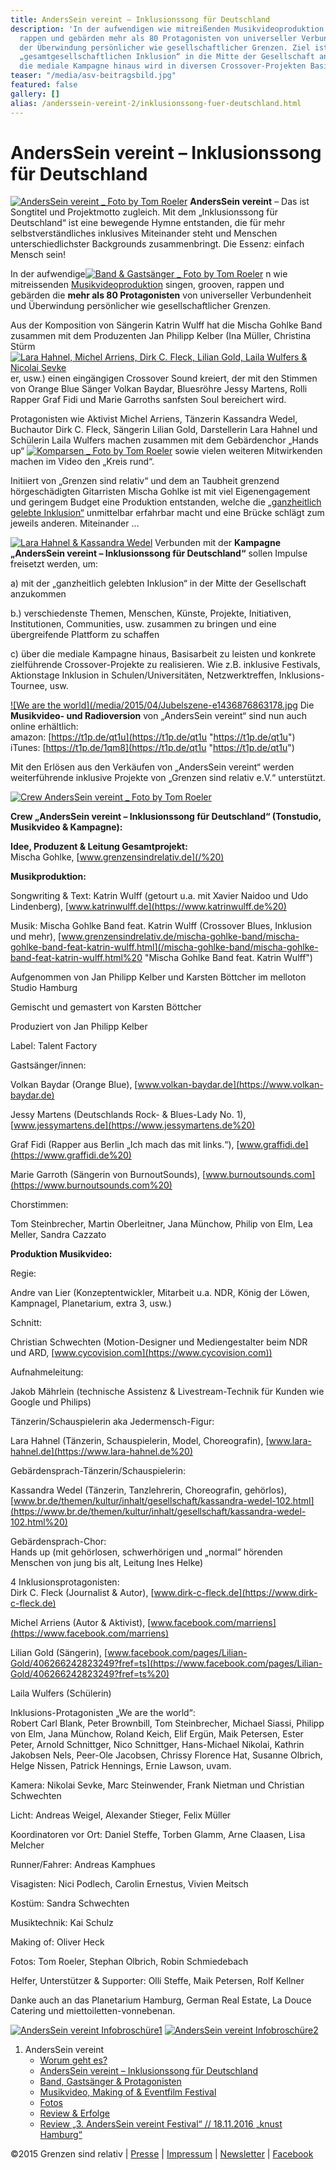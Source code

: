 ```yaml
---
title: AndersSein vereint – Inklusionssong für Deutschland
description: 'In der aufwendigen wie mitreißenden Musikvideoproduktion singen, grooven,
  rappen und gebärden mehr als 80 Protagonisten von universeller Verbundenheit und
  der Überwindung persönlicher wie gesellschaftlicher Grenzen. Ziel ist es, mit der
  „gesamtgesellschaftlichen Inklusion“ in die Mitte der Gesellschaft anzukommen. Über
  die mediale Kampagne hinaus wird in diversen Crossover-Projekten Basisarbeit geleistet. '
teaser: "/media/asv-beitragsbild.jpg"
featured: false
gallery: []
alias: /anderssein-vereint-2/inklusionssong-fuer-deutschland.html
---
```

# AndersSein vereint – Inklusionssong für Deutschland

[![AndersSein vereint _ Foto by Tom Roeler](/media/2015/04/AndersSein-vereint-Massenszene2-_-Foto-by-Tom-Roeler.jpg)](/media/2015/04/AndersSein-vereint-Massenszene2-_-Foto-by-Tom-Roeler.jpg) **AndersSein vereint** – Das ist Songtitel und Projektmotto zugleich. Mit dem „Inklusionssong für Deutschland“ ist eine bewegende Hymne entstanden, die für mehr selbstverständliches inklusives Miteinander steht und Menschen unterschiedlichster Backgrounds zusammenbringt. Die Essenz: einfach Mensch sein!

In der aufwendige[![Band & Gastsänger _ Foto by Tom Roeler](/media/2015/04/AndersSein-vereint-Band-Gastsänger-_-Foto-by-Tom-Roeler.jpg)](/media/2015/04/AndersSein-vereint-Band-Gastsänger-_-Foto-by-Tom-Roeler.jpg) n wie mitreissenden [Musikvideoproduktion](https://youtu.be/KPi9ZNp-YJQ) singen, grooven, rappen und gebärden die **mehr als 80 Protagonisten** von universeller Verbundenheit und Überwindung persönlicher wie gesellschaftlicher Grenzen.

Aus der Komposition von Sängerin Katrin Wulff hat die Mischa Gohlke Band zusammen mit dem Produzenten Jan Philipp Kelber (Ina Müller, Christina Stürm[![Lara Hahnel, Michel Arriens, Dirk C. Fleck, Lilian Gold, Laila Wulfers & Nicolai Sevke](/media/2015/04/IK_9857.jpg)](/media/2015/04/IK_9857.jpg) er, usw.) einen eingängigen Crossover Sound kreiert, der mit den Stimmen von Orange Blue Sänger Volkan Baydar, Bluesröhre Jessy Martens, Rolli Rapper Graf Fidi und Marie Garroths sanfsten Soul bereichert wird.

Protagonisten wie Aktivist Michel Arriens, Tänzerin Kassandra Wedel, Buchautor Dirk C. Fleck, Sängerin Lilian Gold, Darstellerin Lara Hahnel und Schülerin Laila Wulfers machen zusammen mit dem Gebärdenchor „Hands up“ [![Komparsen _ Foto by Tom Roeler](/media/2015/04/Komparsen-_-Foto-by-Tom-Roeler.jpg)](/media/2015/04/Komparsen-_-Foto-by-Tom-Roeler.jpg) sowie vielen weiteren Mitwirkenden machen im Video den „Kreis rund“.

Initiiert von „Grenzen sind relativ“ und dem an Taubheit grenzend hörgeschädigten Gitarristen Mischa Gohlke ist mit viel Eigenengagement und geringem Budget eine Produktion entstanden, welche die [„ganzheitlich gelebte Inklusion“](/anderssein-vereint-2/worum-geht-es.html) unmittelbar erfahrbar macht und eine Brücke schlägt zum jeweils anderen. Miteinander …

[![Lara Hahnel & Kassandra Wedel](/media/2015/04/Bildschirmfoto-2015-04-12-um-12.44.30-21.jpg)](/media/2015/04/Bildschirmfoto-2015-04-12-um-12.44.30-21.jpg) Verbunden mit der **Kampagne „AndersSein vereint – Inklusionssong für Deutschland“** sollen Impulse freisetzt werden, um:

a) mit der „ganzheitlich gelebten Inklusion“ in der Mitte der Gesellschaft anzukommen

b.) verschiedenste Themen, Menschen, Künste, Projekte, Initiativen, Institutionen, Communities, usw. zusammen zu bringen und eine übergreifende Plattform zu schaffen

c) über die mediale Kampagne hinaus, Basisarbeit zu leisten und konkrete zielführende Crossover-Projekte zu realisieren. Wie z.B. inklusive Festivals, Aktionstage Inklusion in Schulen/Universitäten, Netzwerktreffen, Inklusions-Tournee, usw.

[![We are the world](/media/2015/04/Jubelszene-e1436876863178.jpg](/media/2015/04/Jubelszene.jpg) Die **Musikvideo- und Radioversion** von „AndersSein vereint“ sind nun auch online erhältlich:  
 amazon: [https://t1p.de/qt1u](https://t1p.de/qt1u "https://t1p.de/qt1u")  
 iTunes: [https://t1p.de/1qm8](https://t1p.de/qt1u "https://t1p.de/qt1u")

Mit den Erlösen aus den Verkäufen von „AndersSein vereint“ werden weiterführende inklusive Projekte von „Grenzen sind relativ e.V.“ unterstützt.

[![Crew AndersSein vereint _ Foto by Tom Roeler](/media/2015/04/AndersSein-vereint-Crew1-_-Foto-by-Tom-Roeler-2.jpg)](/media/2015/04/AndersSein-vereint-Crew1-_-Foto-by-Tom-Roeler-2.jpg)

**Crew „AndersSein vereint – Inklusionssong für Deutschland“ (Tonstudio, Musikvideo & Kampagne):**

**Idee, Produzent & Leitung Gesamtprojekt:**  
 Mischa Gohlke, [www.grenzensindrelativ.de](/%20)

**Musikproduktion:**

Songwriting & Text: Katrin Wulff (getourt u.a. mit Xavier Naidoo und Udo Lindenberg), [www.katrinwulff.de](https://www.katrinwulff.de%20)

Musik: Mischa Gohlke Band feat. Katrin Wulff (Crossover Blues, Inklusion und mehr), [www.grenzensindrelativ.de/mischa-gohlke-band/mischa-gohlke-band-feat-katrin-wulff.html](/mischa-gohlke-band/mischa-gohlke-band-feat-katrin-wulff.html%20 "Mischa Gohlke Band feat. Katrin Wulff")

Aufgenommen von Jan Philipp Kelber und Karsten Böttcher im melloton Studio Hamburg

Gemischt und gemastert von Karsten Böttcher

Produziert von Jan Philipp Kelber

Label: Talent Factory

Gastsänger/innen:

Volkan Baydar (Orange Blue), [www.volkan-baydar.de](https://www.volkan-baydar.de)

Jessy Martens (Deutschlands Rock- & Blues-Lady No. 1), [www.jessymartens.de](https://www.jessymartens.de%20)

Graf Fidi (Rapper aus Berlin „Ich mach das mit links.“), [www.graffidi.de](https://www.graffidi.de%20)

Marie Garroth (Sängerin von BurnoutSounds), [www.burnoutsounds.com](https://www.burnoutsounds.com%20)

Chorstimmen:

Tom Steinbrecher, Martin Oberleitner, Jana Münchow, Philip von Elm, Lea Meller, Sandra Cazzato

**Produktion Musikvideo:**

Regie:

Andre van Lier (Konzeptentwickler, Mitarbeit u.a. NDR, König der Löwen, Kampnagel, Planetarium, extra 3, usw.)

Schnitt:

Christian Schwechten (Motion-Designer und Mediengestalter beim NDR und ARD, [www.cycovision.com](https://www.cycovision.com))

Aufnahmeleitung:

Jakob Mährlein (technische Assistenz & Livestream-Technik für Kunden wie Google und Philips)

Tänzerin/Schauspielerin aka Jedermensch-Figur:

Lara Hahnel (Tänzerin, Schauspielerin, Model, Choreografin), [www.lara-hahnel.de](https://www.lara-hahnel.de%20)

Gebärdensprach-Tänzerin/Schauspielerin:

Kassandra Wedel (Tänzerin, Tanzlehrerin, Choreografin, gehörlos), [www.br.de/themen/kultur/inhalt/gesellschaft/kassandra-wedel-102.html](https://www.br.de/themen/kultur/inhalt/gesellschaft/kassandra-wedel-102.html%20)

Gebärdensprach-Chor:  
 Hands up (mit gehörlosen, schwerhörigen und „normal“ hörenden Menschen von jung bis alt, Leitung Ines Helke)

4 Inklusionsprotagonisten:  
 Dirk C. Fleck (Journalist & Autor), [www.dirk-c-fleck.de](https://www.dirk-c-fleck.de)

Michel Arriens (Autor & Aktivist), [www.facebook.com/marriens](https://www.facebook.com/marriens)

Lilian Gold (Sängerin), [www.facebook.com/pages/Lilian-Gold/406266242823249?fref=ts](https://www.facebook.com/pages/Lilian-Gold/406266242823249?fref=ts%20)

Laila Wulfers (Schülerin)

Inklusions-Protagonisten „We are the world“:  
 Robert Carl Blank, Peter Brownbill, Tom Steinbrecher, Michael Siassi, Philipp von Elm, Jana Münchow, Roland Keich, Elif Ergün, Maik Petersen, Ester Peter, Arnold Schnittger, Nico Schnittger, Hans-Michael Nikolai, Kathrin Jakobsen Nels, Peer-Ole Jacobsen, Chrissy Florence Hat, Susanne Olbrich, Helge Nissen, Patrick Hennings, Ernie Lawson, uvam.

Kamera: Nikolai Sevke, Marc Steinwender, Frank Nietman und Christian Schwechten

Licht: Andreas Weigel, Alexander Stieger, Felix Müller

Koordinatoren vor Ort: Daniel Steffe, Torben Glamm, Arne Claasen, Lisa Melcher

Runner/Fahrer: Andreas Kamphues

Visagisten: Nici Podlech, Carolin Ernestus, Vivien Meitsch

Kostüm: Sandra Schwechten

Musiktechnik: Kai Schulz

Making of: Oliver Heck

Fotos: Tom Roeler, Stephan Olbrich, Robin Schmiedebach

Helfer, Unterstützer & Supporter: Olli Steffe, Maik Petersen, Rolf Kellner

Danke auch an das Planetarium Hamburg, German Real Estate, La Douce Catering und miettoiletten-vonnebenan.

[![AndersSein vereint Infobroschüre1](/media/2015/04/AndersSein-vereint-Infobroschüre1.jpg)](/media/2015/04/AndersSein-vereint-Infobroschüre1.jpg) [![AndersSein vereint Infobroschüre2](/media/2015/04/AndersSein-vereint-Infobroschüre2.jpg)](/media/2015/04/AndersSein-vereint-Infobroschüre2.jpg)

1. AndersSein vereint
   * [Worum geht es?](/anderssein-vereint-2/worum-geht-es.html)
   * [AndersSein vereint – Inklusionssong für Deutschland](/anderssein-vereint-2/inklusionssong-fuer-deutschland.html)
   * [Band, Gastsänger & Protagonisten](/anderssein-vereint-2/band-gastsaenger-protagonisten.html)
   * [Musikvideo, Making of & Eventfilm Festival](/anderssein-vereint-2/bericht-ndr-das-magazin-14-04.html)
   * [Fotos](/?page_id=1480)
   * [Review & Erfolge](/anderssein-vereint-2/status-quo-erfolge.html)
   * [Review „3. AndersSein vereint Festival“ // 18.11.2016 „knust Hamburg“](/anderssein-vereint-2/3-anderssein-vereint-festival.html)

©2015 Grenzen sind relativ | [Presse](/presse/bisherige-medienberichte.html "Presse") | [Impressum](/impressum.html) | [Newsletter](/newsletter.html) | [Facebook](https://www.facebook.com/grenzensindrelativ)
